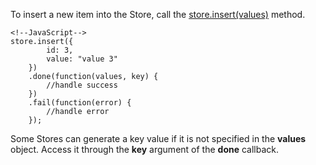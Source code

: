To insert a new item into the Store, call the [store.insert(values)](/Documentation/ApiReference/Data_Layer/CustomStore/Methods/#insertvalues) method.

    <!--JavaScript-->
    store.insert({
            id: 3,
            value: "value 3"
        })
        .done(function(values, key) {
            //handle success
        })
        .fail(function(error) {
            //handle error
        });

Some Stores can generate a key value if it is not specified in the **values** object. Access it through the **key** argument of the **done** callback.